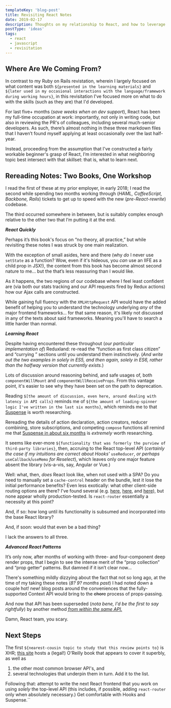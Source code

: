 ```yaml
---
templateKey: 'blog-post'
title: Revisiting React Notes
date: 2019-02-17
description: Thoughts on my relationship to React, and how to leverage that relationship for future learning.
postType: 'ideas'
tags:
  - react
  - javascript
  - revisitation
---
```


## Where Are We Coming From?

In contrast to my Ruby on Rails revistation, wherein I largely focused on what content was both `${presented in the learning materials}` and `${later used in my occasional interactions with the language/framework during working hours}`, in this revisitation I've focused more on what to do with the skills (such as they are) that I'd developed. 

For last five+ months (_save weeks when on dev support_), React has been my full-time occupation at work: importantly, not only in writing code, but also in reviewing the PR's of colleagues, including several much-senior developers. As such, there’s almost nothing in these three markdown files that I haven’t found myself applying at least occasionally over the last half-year. 

Instead, proceeding from the assumption that I've constructed a fairly workable beginner's grasp of React, I’m interested in what neighboring topic best intersect with that skillset: that is, what to learn next.

## Rereading Notes: Two Books, One Workshop

I read the first of these at my prior employer, in early 2018; I read the second while spending two months working through (_HAML, CoffeeScript, Backbone, Rails_) tickets to get up to speed with the new (_pre-React-rewrite_) codebase. 

The third occurred somewhere in between, but is suitably complex enough relative to the other two that I’m putting it at the end.

**_React Quickly_** 

Perhaps it’s this book's focus on “no theory, all practice,” but while revisiting these notes I was struck by one main realization.

With the exception of small asides, here and there (why _do_ I never use `setState` as a function? Wow, even if it's hideous, you _can_ use an IIFE as a child prop in JSX!), the content from this book has become almost second nature to me... but the that’s less reassuring than I would like. 

As it happens, the two regions of our codebase where I feel least confident are (via both our stats tracking and our API requests fired by Redux actions) how our Ajax calls are constructed. 

While gaining full fluency with the `XMLHttpRequest` API would have the added benefit of helping you to understand the technology underlying _any_ of the major frontend frameworks... for that same reason, it's likely not discussed in any of the texts about said frameworks. Meaning you'll have to search a little harder than normal.

**_Learning React_** 

Despite having encountered these throughout (_our particular implementation of_) Reduxland: re-read the “function as first class citizen” and “currying ” sections until you understand them instinctively. (_And write out the two examples in solely in ES5, and then again, solely in ES6, rather than the halfway version that currently exists._)

Lots of discussion around reasoning behind, and safe usages of, both `componentWillMount` and `componentWillReceiveProps`. From this vantage point, it's easier to see why they have been set on the path to deprecation.

Reading `$[the amount of discussion, even here, around dealing with latency in API calls}` reminds me of `${the amount of loading-spinner logic I've written in the last six months}`, which reminds me to that [Suspense](https://reactjs.org/docs/react-api.html#reactsuspense) is worth researching.

Rereading the details of action declaration, action creators, reducer combining, store subscriptions, and competing `compose` functions all remind me that [Suspense in about six months](https://reactjs.org/blog/2018/11/27/react-16-roadmap.html#react-16x-mid-2019-the-one-with-suspense-for-data-fetching) is _extremely_ worth researching.

It seems like ever-more `${functionality that was formerly the purview of third-party libraries}`, then, accruing to the  React top-level API (_certainly the case if my intuitions are correct about Hooks'_ `useReducer`, _or perhaps_ `useCallback`/`useMemo` _for Reselect_), which leaves only one major feature absent the library (vis-a-vis, say, Angular or Vue.)

Well: what, then, _does_ React look like, when not used with a SPA? Do you need to manually set a `cache-control` header on the bundle, lest it lose the initial performance benefits? Even less exotically: what other client-side routing options are there? I've found several (e.g. [here](https://medium.freecodecamp.org/you-might-not-need-react-router-38673620f3d), [here](http://jamesknelson.com/routing-with-raw-react/), and [here](https://medium.com/@daveford/react-router-alternative-switch-acd7961f08db)), but none appear wholly production-tested. Is `react-router` essentially a necessity at this point? 

And, if so: how long until its functionality is subsumed and incorporated into the base React library? 

And, if soon: would that even be a bad thing?

I lack the answers to all three. 

**_Advanced React Patterns_** 

It’s only now, after months of working with three- and four-component deep render props, that I begin to see the intense merit of the “prop collection” and “prop getter“ patterns. But damned if it isn’t clear now...

There's something mildly dizzying about the fact that not so long ago, at the time of my taking these notes (_8? 9? months past_) I had noted down a couple hot! new! blog posts around the conveniences that the fully-supported Context API would bring to the ~~chore~~ process of props-passing.

And now that API has been superseded (_nota bene, I'd be the first to say rightfully_) by another method [_from within the same API._](https://frontarm.com/james-k-nelson/usecontext-react-hook/)

Damn, React team, you scary.

## Next Steps

The first `${nearest-cousin topic to study that this review points to}` is XHR; [this site](https://hpbn.co/xmlhttprequest/) hosts a (legal!) O'Reilly book that appears to cover it superbly, as well as 
1. the other most common browser API's, and 
1. several technologies that underpin them in turn. Add it to the list.

Following that: attempt to write the next React frontend that you work on using _solely_ the top-level API (this includes, if possible, adding `react-router` only when absolutely necessary.) Get comfortable with Hooks and Suspense.``